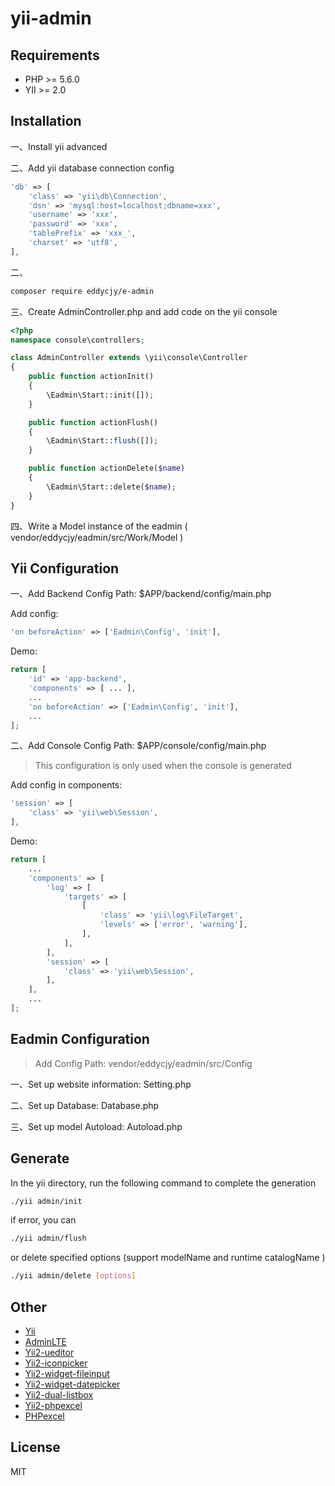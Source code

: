 # yii-admin

Requirements
------------
 - PHP >= 5.6.0
 - YII >= 2.0

Installation
------------

一、Install yii advanced

二、Add yii database connection config
``` php
'db' => [
    'class' => 'yii\db\Connection',
    'dsn' => 'mysql:host=localhost;dbname=xxx',
    'username' => 'xxx',
    'password' => 'xxx',
    'tablePrefix' => 'xxx_',
    'charset' => 'utf8',
],
```
二、
``` bash
composer require eddycjy/e-admin
```

三、Create AdminController.php and add code on the yii console

``` php
<?php
namespace console\controllers;

class AdminController extends \yii\console\Controller
{
    public function actionInit()
    {
        \Eadmin\Start::init([]);
    }

    public function actionFlush()
    {
        \Eadmin\Start::flush([]);
    }

    public function actionDelete($name)
    {
        \Eadmin\Start::delete($name);
    }
}
```

四、Write a Model instance of the eadmin ( vendor/eddycjy/eadmin/src/Work/Model )

Yii Configuration 
------------

一、Add Backend Config Path: $APP/backend/config/main.php

Add config:

``` php
'on beforeAction' => ['Eadmin\Config', 'init'],
```

Demo:

```php
return [
    'id' => 'app-backend',
    'components' => [ ... ],
    ...
    'on beforeAction' => ['Eadmin\Config', 'init'],
    ...
];
```

二、Add Console Config Path: $APP/console/config/main.php
> This configuration is only used when the console is generated

Add config in components:

``` php
'session' => [ 
    'class' => 'yii\web\Session',
],
```

Demo:
``` php
return [
    ...
    'components' => [
        'log' => [
            'targets' => [
                [
                    'class' => 'yii\log\FileTarget',
                    'levels' => ['error', 'warning'],
                ],
            ],
        ],
        'session' => [ 
            'class' => 'yii\web\Session',
        ],
    ],
    ...
];

```


Eadmin Configuration
------------

> Add Config Path: vendor/eddycjy/eadmin/src/Config

一、Set up website information: Setting.php

二、Set up Database: Database.php

三、Set up model Autoload: Autoload.php

Generate
------------

In the yii directory, run the following command to complete the generation

``` bash
./yii admin/init
```

if error, you can 

``` bash
./yii admin/flush 
```
or delete specified options (support modelName and runtime catalogName )

``` bash
./yii admin/delete [options]
```

Other
------------
- [Yii](https://github.com/yiisoft/yii2)
- [AdminLTE](https://github.com/almasaeed2010/AdminLTE)
- [Yii2-ueditor](https://github.com/EDDYCJY/yii2-ueditor)
- [Yii2-iconpicker](https://github.com/EDDYCJY/yii2-iconpicker)
- [Yii2-widget-fileinput](https://github.com/kartik-v/yii2-widget-fileinput)
- [Yii2-widget-datepicker](https://github.com/kartik-v/yii2-widget-datepicker)
- [Yii2-dual-listbox](https://github.com/softark/yii2-dual-listbox)
- [Yii2-phpexcel](https://github.com/moonlandsoft/yii2-phpexcel)
- [PHPexcel](https://github.com/PHPOffice/PHPExcel)

License
------------

MIT